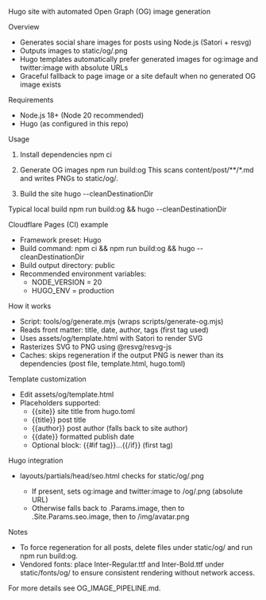 Hugo site with automated Open Graph (OG) image generation

Overview
- Generates social share images for posts using Node.js (Satori + resvg)
- Outputs images to static/og/<slug>.png
- Hugo templates automatically prefer generated images for og:image and twitter:image with absolute URLs
- Graceful fallback to page image or a site default when no generated OG image exists

Requirements
- Node.js 18+ (Node 20 recommended)
- Hugo (as configured in this repo)

Usage
1) Install dependencies
   npm ci

2) Generate OG images
   npm run build:og
This scans content/post/**/*.md and writes PNGs to static/og/.

3) Build the site
   hugo --cleanDestinationDir

Typical local build
   npm run build:og && hugo --cleanDestinationDir

Cloudflare Pages (CI) example
- Framework preset: Hugo
- Build command:
   npm ci && npm run build:og && hugo --cleanDestinationDir
- Build output directory: public
- Recommended environment variables:
  - NODE_VERSION = 20
  - HUGO_ENV = production

How it works
- Script: tools/og/generate.mjs (wraps scripts/generate-og.mjs)
- Reads front matter: title, date, author, tags (first tag used)
- Uses assets/og/template.html with Satori to render SVG
- Rasterizes SVG to PNG using @resvg/resvg-js
- Caches: skips regeneration if the output PNG is newer than its dependencies (post file, template.html, hugo.toml)

Template customization
- Edit assets/og/template.html
- Placeholders supported:
  - {{site}}   site title from hugo.toml
  - {{title}}  post title
  - {{author}} post author (falls back to site author)
  - {{date}}   formatted publish date
  - Optional block: {{#if tag}}...{{/if}} (first tag)

Hugo integration
- layouts/partials/head/seo.html checks for static/og/<slug>.png
  - If present, sets og:image and twitter:image to /og/<slug>.png (absolute URL)
  - Otherwise falls back to .Params.image, then to .Site.Params.seo.image, then to /img/avatar.png

Notes
- To force regeneration for all posts, delete files under static/og/ and run npm run build:og.
- Vendored fonts: place Inter-Regular.ttf and Inter-Bold.ttf under static/fonts/og/ to ensure consistent rendering without network access.

For more details see OG_IMAGE_PIPELINE.md.
